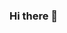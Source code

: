 ### Hi there 👋

<!--
**dacoop06/dacoop06** is a ✨ _special_ ✨ repository because its `README.md` (this file) appears on your GitHub profile.

Here are some ideas to get you started:

- 🔭 I’m currently studying at University and PLATZI
- 🌱 I’m currently learning about programming and 
- 👯 I’m looking to collaborate on some projects where i can learn a lot of things
- 🤔 I’m looking for people who want to learn and try to be better in this amazing world
- 💬 Ask me about whatever you want
- ⚡ Fun fact: Im ready for any thing
-->
